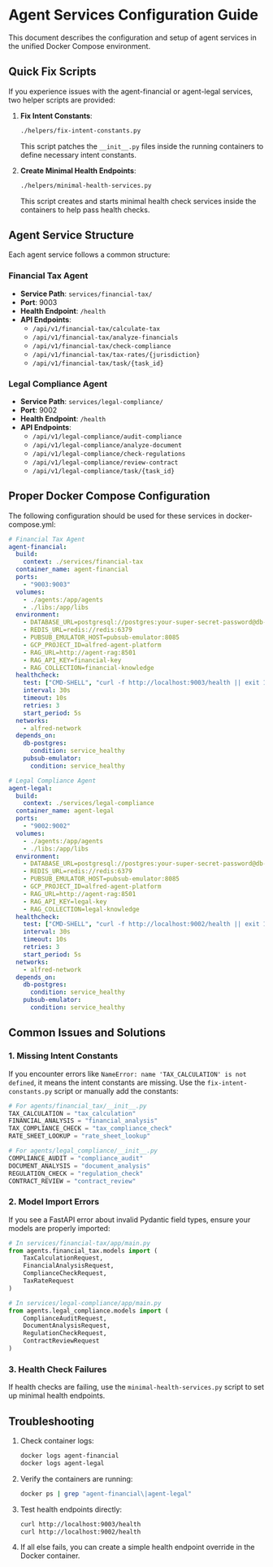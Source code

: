 # Agent Services Configuration Guide

This document describes the configuration and setup of agent services in the unified Docker Compose environment.

## Quick Fix Scripts

If you experience issues with the agent-financial or agent-legal services, two helper scripts are provided:

1. **Fix Intent Constants**:
   ```bash
   ./helpers/fix-intent-constants.py
   ```
   This script patches the `__init__.py` files inside the running containers to define necessary intent constants.

2. **Create Minimal Health Endpoints**:
   ```bash
   ./helpers/minimal-health-services.py
   ```
   This script creates and starts minimal health check services inside the containers to help pass health checks.

## Agent Service Structure

Each agent service follows a common structure:

### Financial Tax Agent

- **Service Path**: `services/financial-tax/`
- **Port**: 9003
- **Health Endpoint**: `/health`
- **API Endpoints**:
  - `/api/v1/financial-tax/calculate-tax`
  - `/api/v1/financial-tax/analyze-financials`
  - `/api/v1/financial-tax/check-compliance`
  - `/api/v1/financial-tax/tax-rates/{jurisdiction}`
  - `/api/v1/financial-tax/task/{task_id}`

### Legal Compliance Agent

- **Service Path**: `services/legal-compliance/`
- **Port**: 9002
- **Health Endpoint**: `/health`
- **API Endpoints**:
  - `/api/v1/legal-compliance/audit-compliance`
  - `/api/v1/legal-compliance/analyze-document`
  - `/api/v1/legal-compliance/check-regulations`
  - `/api/v1/legal-compliance/review-contract`
  - `/api/v1/legal-compliance/task/{task_id}`

## Proper Docker Compose Configuration

The following configuration should be used for these services in docker-compose.yml:

```yaml
# Financial Tax Agent
agent-financial:
  build:
    context: ./services/financial-tax
  container_name: agent-financial
  ports:
    - "9003:9003"
  volumes:
    - ./agents:/app/agents
    - ./libs:/app/libs
  environment:
    - DATABASE_URL=postgresql://postgres:your-super-secret-password@db-postgres:5432/postgres
    - REDIS_URL=redis://redis:6379
    - PUBSUB_EMULATOR_HOST=pubsub-emulator:8085
    - GCP_PROJECT_ID=alfred-agent-platform
    - RAG_URL=http://agent-rag:8501
    - RAG_API_KEY=financial-key
    - RAG_COLLECTION=financial-knowledge
  healthcheck:
    test: ["CMD-SHELL", "curl -f http://localhost:9003/health || exit 1"]
    interval: 30s
    timeout: 10s
    retries: 3
    start_period: 5s
  networks:
    - alfred-network
  depends_on:
    db-postgres:
      condition: service_healthy
    pubsub-emulator:
      condition: service_healthy

# Legal Compliance Agent
agent-legal:
  build:
    context: ./services/legal-compliance
  container_name: agent-legal
  ports:
    - "9002:9002"
  volumes:
    - ./agents:/app/agents
    - ./libs:/app/libs
  environment:
    - DATABASE_URL=postgresql://postgres:your-super-secret-password@db-postgres:5432/postgres
    - REDIS_URL=redis://redis:6379
    - PUBSUB_EMULATOR_HOST=pubsub-emulator:8085
    - GCP_PROJECT_ID=alfred-agent-platform
    - RAG_URL=http://agent-rag:8501
    - RAG_API_KEY=legal-key
    - RAG_COLLECTION=legal-knowledge
  healthcheck:
    test: ["CMD-SHELL", "curl -f http://localhost:9002/health || exit 1"]
    interval: 30s
    timeout: 10s
    retries: 3
    start_period: 5s
  networks:
    - alfred-network
  depends_on:
    db-postgres:
      condition: service_healthy
    pubsub-emulator:
      condition: service_healthy
```

## Common Issues and Solutions

### 1. Missing Intent Constants

If you encounter errors like `NameError: name 'TAX_CALCULATION' is not defined`, it means the intent constants are missing. Use the `fix-intent-constants.py` script or manually add the constants:

```python
# For agents/financial_tax/__init__.py
TAX_CALCULATION = "tax_calculation"
FINANCIAL_ANALYSIS = "financial_analysis"
TAX_COMPLIANCE_CHECK = "tax_compliance_check"
RATE_SHEET_LOOKUP = "rate_sheet_lookup"

# For agents/legal_compliance/__init__.py
COMPLIANCE_AUDIT = "compliance_audit"
DOCUMENT_ANALYSIS = "document_analysis"
REGULATION_CHECK = "regulation_check"
CONTRACT_REVIEW = "contract_review"
```

### 2. Model Import Errors

If you see a FastAPI error about invalid Pydantic field types, ensure your models are properly imported:

```python
# In services/financial-tax/app/main.py
from agents.financial_tax.models import (
    TaxCalculationRequest,
    FinancialAnalysisRequest,
    ComplianceCheckRequest,
    TaxRateRequest
)

# In services/legal-compliance/app/main.py
from agents.legal_compliance.models import (
    ComplianceAuditRequest,
    DocumentAnalysisRequest,
    RegulationCheckRequest,
    ContractReviewRequest
)
```

### 3. Health Check Failures

If health checks are failing, use the `minimal-health-services.py` script to set up minimal health endpoints.

## Troubleshooting

1. Check container logs:
   ```bash
   docker logs agent-financial
   docker logs agent-legal
   ```

2. Verify the containers are running:
   ```bash
   docker ps | grep "agent-financial\|agent-legal"
   ```

3. Test health endpoints directly:
   ```bash
   curl http://localhost:9003/health
   curl http://localhost:9002/health
   ```

4. If all else fails, you can create a simple health endpoint override in the Docker container.
